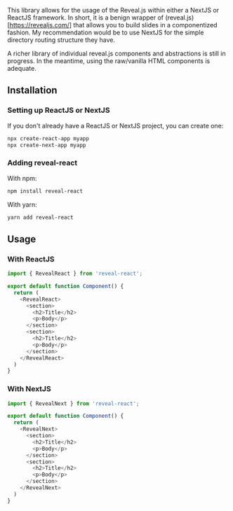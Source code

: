 This library allows for the usage of the Reveal.js within either a NextJS or ReactJS framework. In short, it is a benign wrapper of (reveal.js)[https://revealjs.com/] that allows you to build slides in a componentized fashion. My recommendation would be to use NextJS for the simple directory routing structure they have.

A richer library of individual reveal.js components and abstractions is still in progress. In the meantime, using the raw/vanilla HTML components is adequate.

## Installation

### Setting up ReactJS or NextJS

If you don't already have a ReactJS or NextJS project, you can create one:
```bash
npx create-react-app myapp
npx create-next-app myapp
```

### Adding reveal-react

With npm:
```bash
npm install reveal-react
```

With yarn:
```bash
yarn add reveal-react
```

## Usage

### With ReactJS
```javascript
import { RevealReact } from 'reveal-react';

export default function Component() {
  return (
    <RevealReact>
      <section>
        <h2>Title</h2>
        <p>Body</p>
      </section>
      <section>
        <h2>Title</h2>
        <p>Body</p>
      </section>
    </RevealReact> 
  )
}
```

### With NextJS
```javascript
import { RevealNext } from 'reveal-react';

export default function Component() {
  return (
    <RevealNext>
      <section>
        <h2>Title</h2>
        <p>Body</p>
      </section>
      <section>
        <h2>Title</h2>
        <p>Body</p>
      </section>
    </RevealNext> 
  )
}
```
